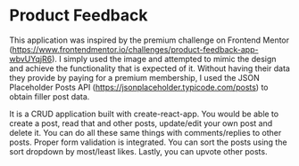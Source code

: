 # Product Feedback
This application was inspired by the premium challenge on Frontend Mentor (https://www.frontendmentor.io/challenges/product-feedback-app-wbvUYqjR6). I simply used the image and attempted to mimic the design and achieve the functionality that is expected of it. Without having their data they provide by paying for a premium membership, I used the JSON Placeholder Posts API (https://jsonplaceholder.typicode.com/posts) to obtain filler post data.

It is a CRUD application built with create-react-app. You would be able to create a post, read that and other posts, update/edit your own post and delete it. You can do all these same things with comments/replies to other posts. Proper form validation is integrated. You can sort the posts using the sort dropdown by most/least likes. Lastly, you can upvote other posts.
